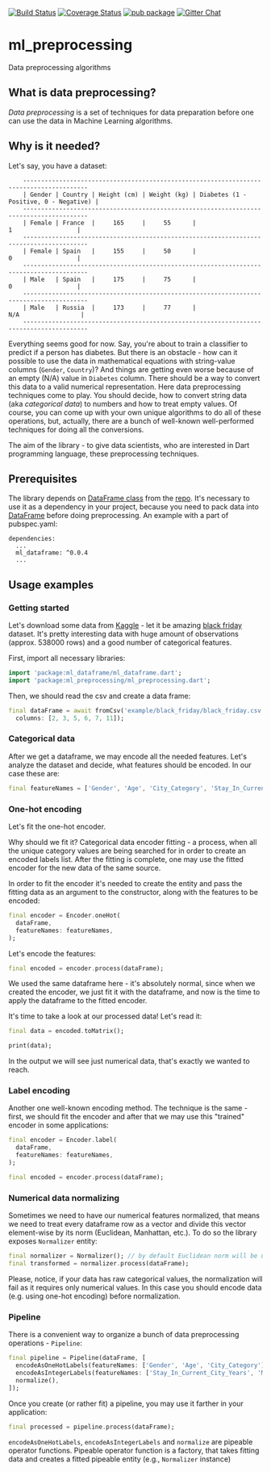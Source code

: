 [![Build Status](https://travis-ci.com/gyrdym/ml_algo.svg?branch=master)](https://travis-ci.com/gyrdym/ml_preprocessing)
[![Coverage Status](https://coveralls.io/repos/github/gyrdym/ml_preprocessing/badge.svg)](https://coveralls.io/github/gyrdym/ml_preprocessing)
[![pub package](https://img.shields.io/pub/v/ml_preprocessing.svg)](https://pub.dartlang.org/packages/ml_preprocessing)
[![Gitter Chat](https://badges.gitter.im/gyrdym/gyrdym.svg)](https://gitter.im/gyrdym/)

# ml_preprocessing
Data preprocessing algorithms

## What is data preprocessing?
*Data preprocessing* is a set of techniques for data preparation before one can use the data in Machine Learning algorithms.

## Why is it needed?
Let's say, you have a dataset:

````
    ----------------------------------------------------------------------------------------
    | Gender | Country | Height (cm) | Weight (kg) | Diabetes (1 - Positive, 0 - Negative) |
    ----------------------------------------------------------------------------------------
    | Female | France  |     165     |     55      |                    1                  |
    ----------------------------------------------------------------------------------------
    | Female | Spain   |     155     |     50      |                    0                  |
    ----------------------------------------------------------------------------------------
    | Male   | Spain   |     175     |     75      |                    0                  |
    ----------------------------------------------------------------------------------------
    | Male   | Russia  |     173     |     77      |                   N/A                 |
    ----------------------------------------------------------------------------------------
````

Everything seems good for now. Say, you're about to train a classifier to predict if a person has diabetes. 
But there is an obstacle - how can it possible to use the data in mathematical equations with string-value columns 
(`Gender`, `Country`)? And things are getting even worse because of an empty (N/A) value in `Diabetes` column. There 
should be a way to convert this data to a valid numerical representation. Here data preprocessing techniques come to play. 
You should decide, how to convert string data (aka *categorical data*) to numbers and how to treat empty values. Of 
course, you can come up with your own unique algorithms to do all of these operations, but, actually, there are a 
bunch of well-known well-performed techniques for doing all the conversions.      

The aim of the library - to give data scientists, who are interested in Dart programming language, these preprocessing 
techniques.

## Prerequisites

The library depends on [DataFrame class](https://github.com/gyrdym/ml_dataframe/blob/master/lib/src/data_frame/data_frame.dart) 
from the [repo](https://github.com/gyrdym/ml_dataframe). It's necessary to use it as a dependency in your project,
because you need to pack data into [DataFrame](https://github.com/gyrdym/ml_dataframe/blob/master/lib/src/data_frame/data_frame.dart)
before doing preprocessing. An example with a part of pubspec.yaml:

````
dependencies:
  ...
  ml_dataframe: ^0.0.4
  ...
````

## Usage examples

### Getting started

Let's download some data from [Kaggle](https://www.kaggle.com) - let it be amazing [black friday](https://www.kaggle.com/mehdidag/black-friday) 
dataset. It's pretty interesting data with huge amount of observations (approx. 538000 rows) and a good number of 
categorical features.

First, import all necessary libraries:

````dart
import 'package:ml_dataframe/ml_dataframe.dart';
import 'package:ml_preprocessing/ml_preprocessing.dart';
````

Then, we should read the csv and create a data frame:

````dart
final dataFrame = await fromCsv('example/black_friday/black_friday.csv', 
  columns: [2, 3, 5, 6, 7, 11]);
````

### Categorical data

After we get a dataframe, we may encode all the needed features. Let's analyze the dataset and decide, what features 
should be encoded. In our case these are:

````dart
final featureNames = ['Gender', 'Age', 'City_Category', 'Stay_In_Current_City_Years', 'Marital_Status'];
````

### One-hot encoding

Let's fit the one-hot encoder. 

Why should we fit it? Categorical data encoder fitting - a process, when all the unique category values are being 
searched for in order to create an encoded labels list. After the fitting is complete, one may use the fitted encoder for 
the new data of the same source. 

In order to fit the encoder it's needed to create the entity and pass the fitting data as an argument to the 
constructor, along with the features to be encoded:

 
````dart
final encoder = Encoder.oneHot(
  dataFrame,
  featureNames: featureNames,
);

````

Let's encode the features:

````dart
final encoded = encoder.process(dataFrame);
````

We used the same dataframe here - it's absolutely normal, since when we created the encoder, we just fit it with the 
dataframe, and now is the time to apply the dataframe to the fitted encoder.

It's time to take a look at our processed data! Let's read it:

````dart
final data = encoded.toMatrix();

print(data);
```` 

In the output we will see just numerical data, that's exactly we wanted to reach.

### Label encoding

Another one well-known encoding method. The technique is the same - first, we should fit the encoder and after that we
may use this "trained" encoder in some applications:

````dart
final encoder = Encoder.label(
  dataFrame,
  featureNames: featureNames,
);

final encoded = encoder.process(dataFrame);
````

### Numerical data normalizing

Sometimes we need to have our numerical features normalized, that means we need to treat every dataframe row as a 
vector and divide this vector element-wise by its norm (Euclidean, Manhattan, etc.). To do so the library exposes
`Normalizer` entity:

````dart
final normalizer = Normalizer(); // by default Euclidean norm will be used
final transformed = normalizer.process(dataFrame);
```` 

Please, notice, if your data has raw categorical values, the normalization will fail as it requires only numerical 
values. In this case you should encode data (e.g. using one-hot encoding) before normalization.

### Pipeline

There is a convenient way to organize a bunch of data preprocessing operations - `Pipeline`:

````dart
final pipeline = Pipeline(dataFrame, [
  encodeAsOneHotLabels(featureNames: ['Gender', 'Age', 'City_Category']),
  encodeAsIntegerLabels(featureNames: ['Stay_In_Current_City_Years', 'Marital_Status']),
  normalize(),
]);
````

Once you create (or rather fit) a pipeline, you may use it farther in your application:

````dart
final processed = pipeline.process(dataFrame);
````

`encodeAsOneHotLabels`, `encodeAsIntegerLabels` and `normalize` are pipeable operator functions. Pipeable operator 
function is a factory, that takes fitting data and creates a fitted pipeable entity (e.g., `Normalizer` instance)  
